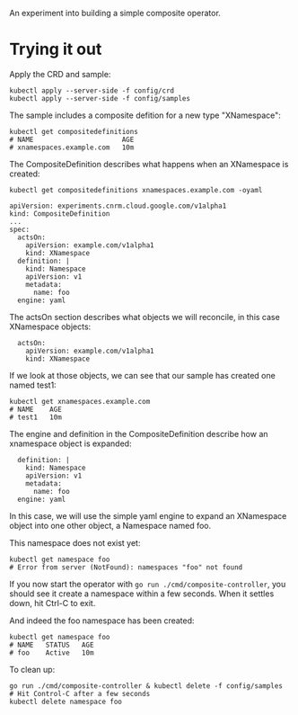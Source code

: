 An experiment into building a simple composite operator.

# Trying it out

Apply the CRD and sample:
```
kubectl apply --server-side -f config/crd
kubectl apply --server-side -f config/samples
```

The sample includes a composite defition for a new type "XNamespace":

```
kubectl get compositedefinitions
# NAME                      AGE
# xnamespaces.example.com   10m
```

The CompositeDefinition describes what happens when an XNamespace is created:

```
kubectl get compositedefinitions xnamespaces.example.com -oyaml
```
```
apiVersion: experiments.cnrm.cloud.google.com/v1alpha1
kind: CompositeDefinition
...  
spec:
  actsOn:
    apiVersion: example.com/v1alpha1
    kind: XNamespace
  definition: |
    kind: Namespace
    apiVersion: v1
    metadata:
      name: foo
  engine: yaml
```

The actsOn section describes what objects we will reconcile, in this case XNamespace objects:
```
  actsOn:
    apiVersion: example.com/v1alpha1
    kind: XNamespace
```

If we look at those objects, we can see that our sample has created one named test1:
```
kubectl get xnamespaces.example.com
# NAME    AGE
# test1   10m
```

The engine and definition in the CompositeDefinition describe how an xnamespace object is expanded:
```
  definition: |
    kind: Namespace
    apiVersion: v1
    metadata:
      name: foo
  engine: yaml
```

In this case, we will use the simple yaml engine to expand an XNamespace object into one other object, a Namespace named foo.

This namespace does not exist yet:
```
kubectl get namespace foo
# Error from server (NotFound): namespaces "foo" not found
```

If you now start the operator with `go run ./cmd/composite-controller`,  you should see it create a namespace within a few seconds.  When it settles down, hit Ctrl-C to exit.

And indeed the foo namespace has been created:
```
kubectl get namespace foo
# NAME   STATUS   AGE
# foo    Active   10m
```

To clean up:
```
go run ./cmd/composite-controller & kubectl delete -f config/samples
# Hit Control-C after a few seconds
kubectl delete namespace foo
```
